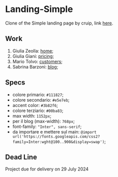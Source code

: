 # Landing-Simple

Clone of the Simple landing page by cruip, link [here](https://preview.cruip.com/simple/).

## Work

1. Giulia Zeolla: [home](https://preview.cruip.com/simple/);
2. Giulia Giani: [pricing](https://preview.cruip.com/simple/pricing.html);
3. Mario Tolvo: [customers](https://preview.cruip.com/simple/customers.html);
4. Sabrina Barzoni: [blog](https://preview.cruip.com/simple/blog.html);

## Specs

- colore primario: `#111827`;
- colore secondario: `#e5e7eb`;
- accent color: `#3b82f6`;
- colore terziario: `#00ba83`;
- max width: `1152px`;
- per il blog (max-width): `768px`;
- font-family: `"Inter", sans-serif`;
- da importare e mettere sul main: `@import url('https://fonts.googleapis.com/css2?family=Inter:wght@100..900&display=swap')`;

## Dead Line

Project due for delivery on 29 July 2024
